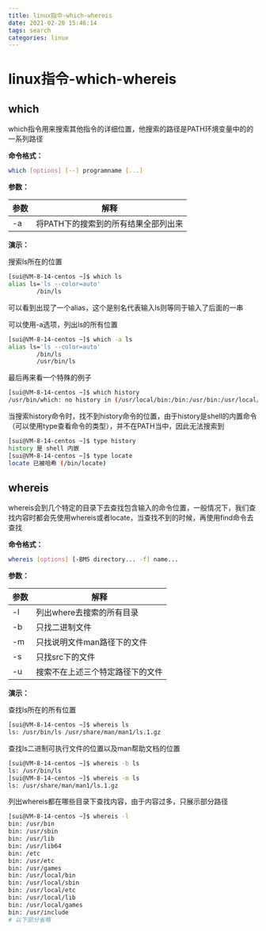 ```yaml
---
title: linux指令-which-whereis
date: 2021-02-20 15:46:14
tags: search
categories: linux
---
```

# linux指令-which-whereis

## which

which指令用来搜索其他指令的详细位置，他搜索的路径是PATH环境变量中的的一系列路径

**命令格式：**

```bash
which [options] [--] programname [...]
```

**参数：**

| 参数 | 解释                                 |
| ---- | ------------------------------------ |
| -a   | 将PATH下的搜索到的所有结果全部列出来 |

**演示：**

搜索ls所在的位置

```bash
[sui@VM-8-14-centos ~]$ which ls
alias ls='ls --color=auto'
        /bin/ls
```

可以看到出现了一个alias，这个是别名代表输入ls则等同于输入了后面的一串

可以使用-a选项，列出ls的所有位置

```bash
[sui@VM-8-14-centos ~]$ which -a ls
alias ls='ls --color=auto'
        /bin/ls
        /usr/bin/ls
```

最后再来看一个特殊的例子

```bash
[sui@VM-8-14-centos ~]$ which history
/usr/bin/which: no history in (/usr/local/bin:/bin:/usr/bin:/usr/local/sbin:/usr/sbin:/home/sui/.local/bin:/home/sui/bin)
```

当搜索history命令时，找不到history命令的位置，由于history是shell的内置命令（可以使用type查看命令的类型），并不在PATH当中，因此无法搜索到

```bash
[sui@VM-8-14-centos ~]$ type history
history 是 shell 内嵌
[sui@VM-8-14-centos ~]$ type locate
locate 已被哈希 (/bin/locate)
```

## whereis

whereis会到几个特定的目录下去查找包含输入的命令位置，一般情况下，我们查找内容时都会先使用whereis或者locate，当查找不到的时候，再使用find命令去查找

**命令格式：**

```bash
whereis [options] [-BMS directory... -f] name...
```

**参数：**

| 参数 | 解释                             |
| ---- | -------------------------------- |
| -l   | 列出where去搜索的所有目录        |
| -b   | 只找二进制文件                   |
| -m   | 只找说明文件man路径下的文件      |
| -s   | 只找src下的文件                  |
| -u   | 搜索不在上述三个特定路径下的文件 |

**演示：**

查找ls所在的所有位置

```bash
[sui@VM-8-14-centos ~]$ whereis ls
ls: /usr/bin/ls /usr/share/man/man1/ls.1.gz
```

查找ls二进制可执行文件的位置以及man帮助文档的位置

```bash
[sui@VM-8-14-centos ~]$ whereis -b ls
ls: /usr/bin/ls
[sui@VM-8-14-centos ~]$ whereis -m ls
ls: /usr/share/man/man1/ls.1.gz
```

列出whereis都在哪些目录下查找内容，由于内容过多，只展示部分路径

```bash
[sui@VM-8-14-centos ~]$ whereis -l
bin: /usr/bin
bin: /usr/sbin
bin: /usr/lib
bin: /usr/lib64
bin: /etc
bin: /usr/etc
bin: /usr/games
bin: /usr/local/bin
bin: /usr/local/sbin
bin: /usr/local/etc
bin: /usr/local/lib
bin: /usr/local/games
bin: /usr/include
# 以下部分省略
```


